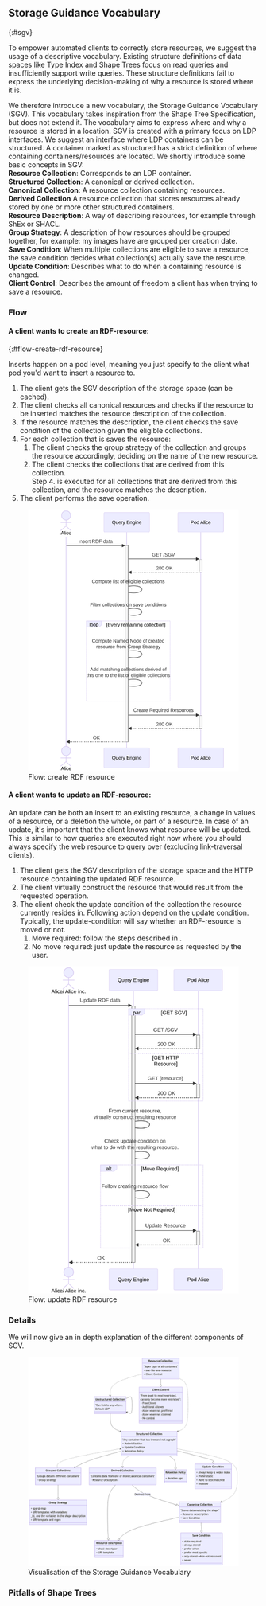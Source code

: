 ## Storage Guidance Vocabulary
{:#sgv}

To empower automated clients to correctly store resources, we suggest the usage of a descriptive vocabulary.
Existing structure definitions of data spaces like Type Index and Shape Trees focus on read queries and insufficiently support write queries.
These structure definitions fail to express the underlying decision-making of why a resource is stored where it is. 

We therefore introduce a new vocabulary, the Storage Guidance Vocabulary (SGV).
This vocabulary takes inspiration from the Shape Tree Specification, but does not extend it.
The vocabulary aims to express where and why a resource is stored in a location.
SGV is created with a primary focus on LDP interfaces.
We suggest an interface where LDP containers can be structured.
A container marked as structured has a strict definition of where containing containers/resources are located.
We shortly introduce some basic concepts in SGV:  
**Resource Collection**: Corresponds to an LDP container.  
**Structured Collection**: A canonical or derived collection.  
**Canonical Collection**: A resource collection containing resources.   
**Derived Collection** A resource collection that stores resources already stored by one or more other structured containers.  
**Resource Description**: A way of describing resources, for example through ShEx or SHACL.   
**Group Strategy**: A description of how resources should be grouped together, for example: my images have are grouped per creation date.  
**Save Condition**: When multiple collections are eligible to save a resource, the save condition decides what collection(s) actually save the resource.  
**Update Condition**: Describes what to do when a containing resource is changed.  
**Client Control**: Describes the amount of freedom a client has when trying to save a resource.  

### Flow

#### A client wants to create an RDF-resource:
{:#flow-create-rdf-resource}

Inserts happen on a pod level, meaning you just specify to the client what pod you'd want to insert a resource to.

1. The client gets the SGV description of the storage space (can be cached).
2. The client checks all canonical resources and checks if the resource to be inserted matches the resource description of the collection.
3. If the resource matches the description, the client checks the save condition of the collection given the eligible collections.
4. For each collection that is saves the resource:
   1. The client checks the group strategy of the collection and groups the resource accordingly, deciding on the name of the new resource.
   2. The client checks the collections that are derived from this collection.  
        Step 4. is executed for all collections that are derived from this collection, and the resource matches the description. 
5. The client performs the save operation.

<figure id="rdf-create">
<img src="static/flow-rdf-create.svg" alt="Flow: create RDF resource">
<figcaption markdown="block">
Flow: create RDF resource
</figcaption>
</figure>

#### A client wants to update an RDF-resource:

An update can be both an insert to an existing resource, a change in values of a resource, or a deletion the whole, or part of a resource.
In case of an update, it's important that the client knows what resource will be updated.
This is similar to how queries are executed right now where you should always specify the web resource to query over (excluding link-traversal clients).

1. The client gets the SGV description of the storage space and the HTTP resource containing the updated RDF resource.
2. The client virtually construct the resource that would result from the requested operation.
3. The client check the update condition of the collection the resource currently resides in. Following action depend on the update condition.
    Typically, the update-condition will say whether an RDF-resource is moved or not.
    1. Move required: follow the steps described in [](#flow-create-rdf-resource).
    2. No move required: just update the resource as requested by the user.

<figure id="rdf-update">
<img src="static/flow-rdf-update.svg" alt="Flow: update RDF resource">
<figcaption markdown="block">
Flow: update RDF resource
</figcaption>
</figure>

### Details

We will now give an in depth explanation of the different components of SGV.

<figure id="sgv-vocab-overview">
<img src="static/sgv-graph.png" alt="Visualisation of the Storage Guidance Vocabulary">
<figcaption markdown="block">
Visualisation of the Storage Guidance Vocabulary
</figcaption>
</figure>


### Pitfalls of Shape Trees
